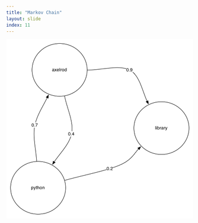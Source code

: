 ```yaml
---
title: "Markov Chain"
layout: slide
index: 11
---
```


<section>
    <img src="media/markov_2.png">
</section>
